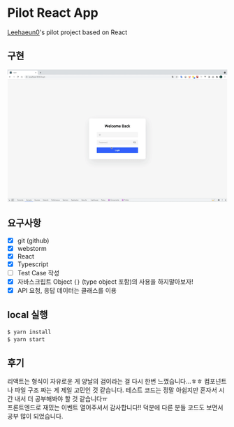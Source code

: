 # Pilot React App

[Leehaeun0](https://github.com/Leehaeun0)'s pilot project based on React

## 구현

![result](/results/leehaeun0/src/utils/img/result.gif)

## 요구사항

- [x] git (github)
- [x] webstorm
- [x] React
- [x] Typescript
- [ ] Test Case 작성
- [x] 자바스크립트 Object `{}` (type object 포함)의 사용을 하지말아보자!
- [x] API 요청, 응답 데이터는 클래스를 이용

## local 실행

```bash
$ yarn install
$ yarn start
```

## 후기

리액트는 형식이 자유로운 게 양날의 검이라는 걸 다시 한번 느꼈습니다...ㅎㅎ 컴포넌트나 파일 구조 짜는 게 제일 고민인 것 같습니다.
테스트 코드는 정말 아쉽지만 혼자서 시간 내서 더 공부해봐야 할 것 같습니다ㅠ   
프론트엔드로 재밌는 이벤트 열어주셔서 감사합니다!! 덕분에 다른 분들 코드도 보면서 공부 많이 되었습니다.
